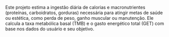 Este projeto estima a ingestão diária de calorias e macronutrientes (proteínas, carboidratos, gorduras) necessária para atingir metas de saúde ou estética, como perda de peso, ganho muscular ou manutenção. Ele calcula a taxa metabólica basal (TMB) e o gasto energético total (GET) com base nos dados do usuário e seu objetivo.
